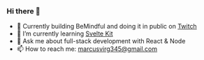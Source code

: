 ### Hi there 👋

- 🔭 Currently building BeMindful and doing it in public on [Twitch](https://www.twitch.tv/marcuscodez)
- 🌱 I’m currently learning [Svelte Kit](https://github.com/sveltejs/kit)
- 💬 Ask me about full-stack development with React & Node
-  📫 How to reach me: marcusvirg345@gmail.com
<!-- - 👯 I’m looking to collaborate on ... -->
<!-- - 🤔 I’m looking for help with ...-->
<!-- - 😄 Pronouns: ... -->
<!-- - ⚡ Fun fact: ... -->
